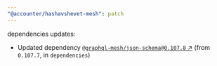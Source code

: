 ```yaml
---
"@accounter/hashavshevet-mesh": patch
---
```

dependencies updates:
  - Updated dependency [`@graphql-mesh/json-schema@0.107.8` ↗︎](https://www.npmjs.com/package/@graphql-mesh/json-schema/v/0.107.8) (from `0.107.7`, in `dependencies`)
